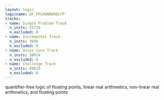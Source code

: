 ```yaml
---
layout: logic
logicname: QF_FPLRANRARDLFP
tracks:
- name: Single Problem Track
  n_insts: 51724
  n_excluded: 0
- name: Incremental Track
  n_insts: 3686
  n_excluded: 0
- name: Unsat Core Track
  n_insts: 28014
  n_excluded: 0
- name: Challenge Track
  n_insts: 80810
  n_excluded: 0
---
```

quantifier-free logic of floating points, linear real arithmetics, non-linear real arithmetics, and floating points
